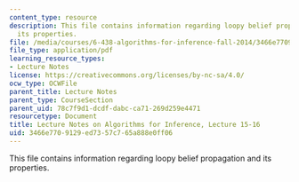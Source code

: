 ```yaml
---
content_type: resource
description: This file contains information regarding loopy belief propagation and
  its properties.
file: /media/courses/6-438-algorithms-for-inference-fall-2014/3466e7709129ed7357c765a888e0ff06_MIT6_438F14_Lec15-16.pdf
file_type: application/pdf
learning_resource_types:
- Lecture Notes
license: https://creativecommons.org/licenses/by-nc-sa/4.0/
ocw_type: OCWFile
parent_title: Lecture Notes
parent_type: CourseSection
parent_uid: 78c7f9d1-dcdf-dabc-ca71-269d259e4471
resourcetype: Document
title: Lecture Notes on Algorithms for Inference, Lecture 15-16
uid: 3466e770-9129-ed73-57c7-65a888e0ff06
---
```

This file contains information regarding loopy belief propagation and its properties.
